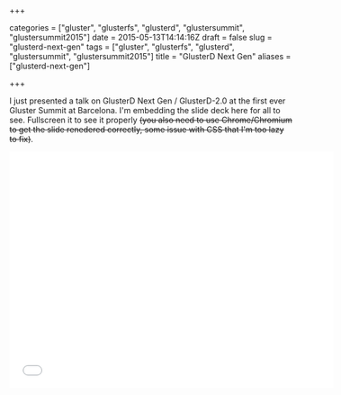 +++

categories = ["gluster", "glusterfs", "glusterd", "glustersummit", "glustersummit2015"]
date = 2015-05-13T14:14:16Z
draft = false
slug = "glusterd-next-gen"
tags = ["gluster", "glusterfs", "glusterd", "glustersummit", "glustersummit2015"]
title = "GlusterD Next Gen"
aliases = ["glusterd-next-gen"]

+++

I just presented a talk on GlusterD Next Gen / GlusterD-2.0 at the first ever Gluster Summit at Barcelona. I'm embedding the slide deck here for all to see. Fullscreen it to see it properly ~~(you also need to use Chrome/Chromium to get the slide renedered correctly, some issue with CSS that I'm too lazy to fix)~~.

<iframe src="//redhat.slides.com/kmadappa/glusterd-next-generation-gluster-summit-2015/embed" width="576" height="420" scrolling="no" frameborder="0" webkitallowfullscreen mozallowfullscreen allowfullscreen></iframe>
